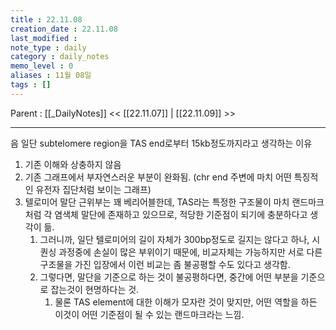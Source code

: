 ```yaml
---
title : 22.11.08
creation_date : 22.11.08
last_modified :
note_type : daily
category : daily_notes
memo_level : 0
aliases : 11월 08일
tags : []
---
```

Parent : [[_DailyNotes]]
<< [[22.11.07]] | [[22.11.09]] >>

---

음 일단 subtelomere region을 TAS end로부터 15kb정도까지라고 생각하는 이유

1. 기존 이해와 상충하지 않음
2. 기존 그래프에서 부자연스러운 부분이 완화됨. (chr end 주변에 마치 어떤 특징적인 유전자 집단처럼 보이는 그래프)
3. 텔로미어 말단 근위부는 꽤 베리어블한데, TAS라는 특정한 구조물이 마치 랜드마크처럼 각 염색체 말단에 존재하고 있으므로, 적당한 기준점이 되기에 충분하다고 생각이 듦.
	1. 그러니까, 일단 텔로미어의 길이 자체가 300bp정도로 길지는 않다고 하나, 시퀀싱 과정중에 손실이 많은 부위이기 때문에, 비교자체는 가능하지만 서로 다른 구조물을 가진 입장에서 이런 비교는 좀 불공평할 수도 있다고 생각함.
	2. 그렇다면, 말단을 기준으로 하는 것이 불공평하다면, 중간에 어떤 부분을 기준으로 잡는것이 현명하다는 것.
		1. 물론 TAS element에 대한 이해가 모자란 것이 맞지만, 어떤 역할을 하든 이것이 어떤 기준점이 될 수 있는 랜드마크라는 느낌.